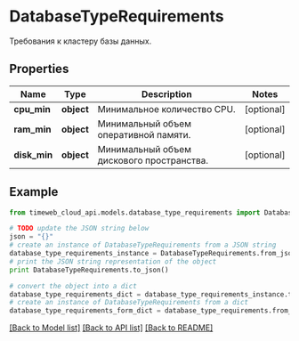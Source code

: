 # DatabaseTypeRequirements

Требования к кластеру базы данных.

## Properties
Name | Type | Description | Notes
------------ | ------------- | ------------- | -------------
**cpu_min** | **object** | Минимальное количество CPU. | [optional] 
**ram_min** | **object** | Минимальный объем оперативной памяти. | [optional] 
**disk_min** | **object** | Минимальный объем дискового пространства. | [optional] 

## Example

```python
from timeweb_cloud_api.models.database_type_requirements import DatabaseTypeRequirements

# TODO update the JSON string below
json = "{}"
# create an instance of DatabaseTypeRequirements from a JSON string
database_type_requirements_instance = DatabaseTypeRequirements.from_json(json)
# print the JSON string representation of the object
print DatabaseTypeRequirements.to_json()

# convert the object into a dict
database_type_requirements_dict = database_type_requirements_instance.to_dict()
# create an instance of DatabaseTypeRequirements from a dict
database_type_requirements_form_dict = database_type_requirements.from_dict(database_type_requirements_dict)
```
[[Back to Model list]](../README.md#documentation-for-models) [[Back to API list]](../README.md#documentation-for-api-endpoints) [[Back to README]](../README.md)


